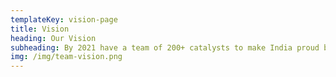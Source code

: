 ```yaml
---
templateKey: vision-page
title: Vision
heading: Our Vision
subheading: By 2021 have a team of 200+ catalysts to make India proud by serving 10,000+ Clients across the world
img: /img/team-vision.png
---
```


